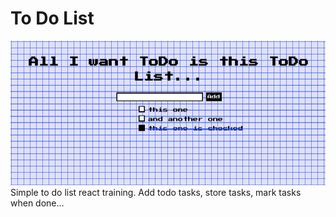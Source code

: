 # To Do List

![toDoList](/public/toDoList.png)
Simple to do list react training.
Add todo tasks, store tasks, mark tasks when done...
